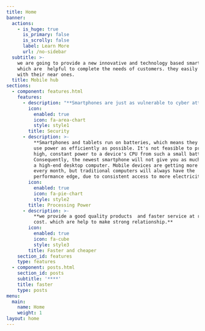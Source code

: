 ```yaml
---
title: Home
banner:
  actions:
    - is_huge: true
      is_primary: false
      is_scrolly: false
      label: Learn More
      url: /no-sidebar
  subtitle: >-
    we are going to provide a new innovative and technology based smart phones
    which are  helpful to complete the needs of customers. they easily connect
    with their near ones.
  title: Mobile hub
sections:
  - component: features.html
    features:
      - description: "**Smartphones are just as vulnerable to cyber attacks as the traditional desktop, and in some cases even more so. With the wide range of sensitive data we keep on our devices this is hardly surprising.**\r\n\n**Cases of mobile malware are on the rise, with an increasing number of flaws being found in the Android platform in recent years.**"
        icon:
          enabled: true
          icon: fa-area-chart
          style: style1
        title: Security
      - description: >-
          **Smartphones and tablets run on batteries, which means they have to
          use power as efficiently as possible. It's not feasible to provide the
          high, constant power to a device's CPU from such a small battery.
          Consequently, the newest smartphone will not give you as much power as
          a high-end desktop computer. Mobile devices are getting more powerful
          every month, but traditional computers will always have the
          performance edge, due to consistent access to more electricity.**
        icon:
          enabled: true
          icon: fa-pie-chart
          style: style2
        title: Processing Power
      - description: >-
          **we provide a good quality products  and faster service at reasonable
          cost. which are help to make strong relationship.**
        icon:
          enabled: true
          icon: fa-cube
          style: style3
        title: Faster and cheaper
    section_id: features
    type: features
  - component: posts.html
    section_id: posts
    subtitle: '****'
    title: faster
    type: posts
menu:
  main:
    name: Home
    weight: 1
layout: home
---
```


